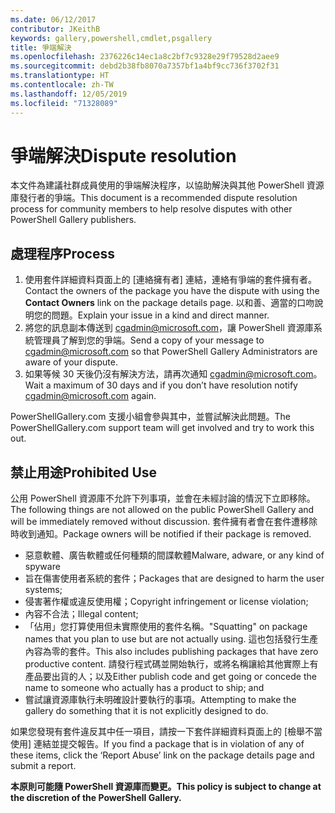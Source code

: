 ```yaml
---
ms.date: 06/12/2017
contributor: JKeithB
keywords: gallery,powershell,cmdlet,psgallery
title: 爭端解決
ms.openlocfilehash: 2376226c14ec1a8c2bf7c9328e29f79528d2aee9
ms.sourcegitcommit: debd2b38fb8070a7357bf1a4bf9cc736f3702f31
ms.translationtype: HT
ms.contentlocale: zh-TW
ms.lasthandoff: 12/05/2019
ms.locfileid: "71328089"
---
```

# <a name="dispute-resolution"></a><span data-ttu-id="7ae81-103">爭端解決</span><span class="sxs-lookup"><span data-stu-id="7ae81-103">Dispute resolution</span></span>

<span data-ttu-id="7ae81-104">本文件為建議社群成員使用的爭端解決程序，以協助解決與其他 PowerShell 資源庫發行者的爭端。</span><span class="sxs-lookup"><span data-stu-id="7ae81-104">This document is a recommended dispute resolution process for community members to help resolve disputes with other PowerShell Gallery publishers.</span></span>

## <a name="process"></a><span data-ttu-id="7ae81-105">處理程序</span><span class="sxs-lookup"><span data-stu-id="7ae81-105">Process</span></span>

1. <span data-ttu-id="7ae81-106">使用套件詳細資料頁面上的 [連絡擁有者]  連結，連絡有爭端的套件擁有者。</span><span class="sxs-lookup"><span data-stu-id="7ae81-106">Contact the owners of the package you have the dispute with using the **Contact Owners** link on the package details page.</span></span>
   <span data-ttu-id="7ae81-107">以和善、適當的口吻說明您的問題。</span><span class="sxs-lookup"><span data-stu-id="7ae81-107">Explain your issue in a kind and direct manner.</span></span>
2. <span data-ttu-id="7ae81-108">將您的訊息副本傳送到 [cgadmin@microsoft.com](mailto:cgadmin@microsoft.com)，讓 PowerShell 資源庫系統管理員了解到您的爭端。</span><span class="sxs-lookup"><span data-stu-id="7ae81-108">Send a copy of your message to [cgadmin@microsoft.com](mailto:cgadmin@microsoft.com) so that PowerShell Gallery Administrators are aware of your dispute.</span></span>
3. <span data-ttu-id="7ae81-109">如果等候 30 天後仍沒有解決方法，請再次通知 [cgadmin@microsoft.com](mailto:cgadmin@microsoft.com)。</span><span class="sxs-lookup"><span data-stu-id="7ae81-109">Wait a maximum of 30 days and if you don’t have resolution notify [cgadmin@microsoft.com](mailto:cgadmin@microsoft.com) again.</span></span>

<span data-ttu-id="7ae81-110">PowerShellGallery.com 支援小組會參與其中，並嘗試解決此問題。</span><span class="sxs-lookup"><span data-stu-id="7ae81-110">The PowerShellGallery.com support team will get involved and try to work this out.</span></span>

## <a name="prohibited-use"></a><span data-ttu-id="7ae81-111">禁止用途</span><span class="sxs-lookup"><span data-stu-id="7ae81-111">Prohibited Use</span></span>

<span data-ttu-id="7ae81-112">公用 PowerShell 資源庫不允許下列事項，並會在未經討論的情況下立即移除。</span><span class="sxs-lookup"><span data-stu-id="7ae81-112">The following things are not allowed on the public PowerShell Gallery and will be immediately removed without discussion.</span></span>  <span data-ttu-id="7ae81-113">套件擁有者會在套件遭移除時收到通知。</span><span class="sxs-lookup"><span data-stu-id="7ae81-113">Package owners will be notified if their package is removed.</span></span>

- <span data-ttu-id="7ae81-114">惡意軟體、廣告軟體或任何種類的間諜軟體</span><span class="sxs-lookup"><span data-stu-id="7ae81-114">Malware, adware, or any kind of spyware</span></span>
- <span data-ttu-id="7ae81-115">旨在傷害使用者系統的套件；</span><span class="sxs-lookup"><span data-stu-id="7ae81-115">Packages that are designed to harm the user systems;</span></span>
- <span data-ttu-id="7ae81-116">侵害著作權或違反使用權；</span><span class="sxs-lookup"><span data-stu-id="7ae81-116">Copyright infringement or license violation;</span></span>
- <span data-ttu-id="7ae81-117">內容不合法；</span><span class="sxs-lookup"><span data-stu-id="7ae81-117">Illegal content;</span></span>
- <span data-ttu-id="7ae81-118">「佔用」您打算使用但未實際使用的套件名稱。</span><span class="sxs-lookup"><span data-stu-id="7ae81-118">"Squatting" on package names that you plan to use but are not actually using.</span></span> <span data-ttu-id="7ae81-119">這也包括發行生產內容為零的套件。</span><span class="sxs-lookup"><span data-stu-id="7ae81-119">This also includes publishing packages that have zero productive content.</span></span>
  <span data-ttu-id="7ae81-120">請發行程式碼並開始執行，或將名稱讓給其他實際上有產品要出貨的人；以及</span><span class="sxs-lookup"><span data-stu-id="7ae81-120">Either publish code and get going or concede the name to someone who actually has a product to ship; and</span></span>
- <span data-ttu-id="7ae81-121">嘗試讓資源庫執行未明確設計要執行的事項。</span><span class="sxs-lookup"><span data-stu-id="7ae81-121">Attempting to make the gallery do something that it is not explicitly designed to do.</span></span>

<span data-ttu-id="7ae81-122">如果您發現有套件違反其中任一項目，請按一下套件詳細資料頁面上的 [檢舉不當使用] 連結並提交報告。</span><span class="sxs-lookup"><span data-stu-id="7ae81-122">If you find a package that is in violation of any of these items, click the ‘Report Abuse’ link on the package details page and submit a report.</span></span>

<span data-ttu-id="7ae81-123">**本原則可能隨 PowerShell 資源庫而變更。**</span><span class="sxs-lookup"><span data-stu-id="7ae81-123">**This policy is subject to change at the discretion of the PowerShell Gallery.**</span></span>
